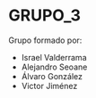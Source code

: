# GRUPO_3

Grupo formado por:
- Israel Valderrama
- Alejandro Seoane
- Álvaro González
- Victor Jiménez
